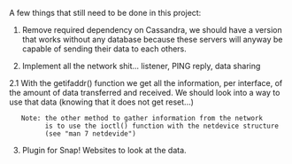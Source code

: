 
A few things that still need to be done in this project:

  1. Remove required dependency on Cassandra, we should have a version
     that works without any database because these servers will anyway
     be capable of sending their data to each others.

  2. Implement all the network shit... listener, PING reply, data sharing

  2.1  With the getifaddr() function we get all the information, per
       interface, of the amount of data transferred and received.
       We should look into a way to use that data (knowing that it
       does not get reset...)

       Note: the other method to gather information from the network
             is to use the ioctl() function with the netdevice structure
             (see "man 7 netdevide")

  3. Plugin for Snap! Websites to look at the data.

